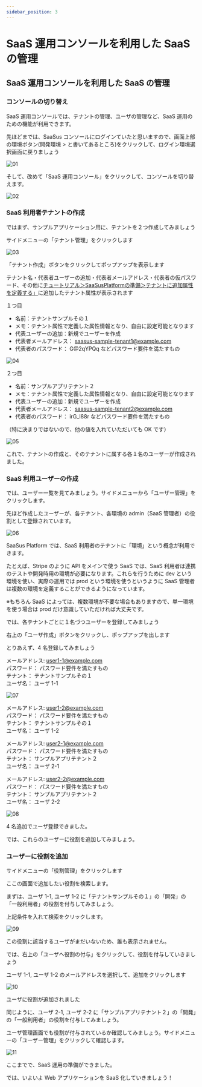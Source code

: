 ```yaml
---
sidebar_position: 3
---
```


# SaaS 運用コンソールを利用した SaaS の管理

## SaaS 運用コンソールを利用した SaaS の管理

### コンソールの切り替え

SaaS 運用コンソールでは、テナントの管理、ユーザの管理など、SaaS 運用のための機能が利用できます。

先ほどまでは、SaaSus コンソールにログインていたと思いますので、画面上部の環境ボタン(開発環境 > と書いてあるところ)をクリックして、ログイン環境選択画面に戻りましょう

![01](/ja/img/tutorial/saas-management-using-the-saas-operation-console/saas-management-using-the-saas-operation-console-01.png)

そして、改めて「SaaS 運用コンソール」をクリックして、コンソールを切り替えます。

![02](/ja/img/tutorial/saas-management-using-the-saas-operation-console/saas-management-using-the-saas-operation-console-02.png)

### SaaS 利用者テナントの作成

ではまず、サンプルアプリケーション用に、テナントを２つ作成してみましょう

サイドメニューの「テナント管理」をクリックします

![03](/ja/img/tutorial/saas-management-using-the-saas-operation-console/saas-management-using-the-saas-operation-console-03.png)

「テナント作成」ボタンをクリックしてポップアップを表示します

テナント名・代表者ユーザーの追加・代表者メールアドレス・代表者の仮パスワード、その他に[チュートリアル＞SaaSusPlatformの準備＞テナントに追加属性を定義する」](./prepare-saas-platform#ユーザに追加属性を定義する)に追加したテナント属性が表示されます


１つ目

- 名前：テナントサンプルその１
- メモ：テナント属性で定義した属性情報となり、自由に設定可能となります
- 代表ユーザーの追加：新規でユーザーを作成
- 代表者メールアドレス： [saasus-sample-tenant1@example.com](mailto:saasus-sample-tenant1@example.com)
- 代表者のパスワード： G@2qYPQq などパスワード要件を満たすもの

![04](/ja/img/tutorial/saas-management-using-the-saas-operation-console/saas-management-using-the-saas-operation-console-04.png)

２つ目

- 名前：サンプルアプリテナント２
- メモ：テナント属性で定義した属性情報となり、自由に設定可能となります
- 代表ユーザーの追加：新規でユーザーを作成
- 代表者メールアドレス： [saasus-sample-tenant2@example.com](mailto:saasus-sample-tenant2@example.com)
- 代表者のパスワード： irG_l88r などパスワード要件を満たすもの

（特に決まりではないので、他の値を入れていただいても OK です）

![05](/ja/img/tutorial/saas-management-using-the-saas-operation-console/saas-management-using-the-saas-operation-console-05.png)

これで、テナントの作成と、そのテナントに属する各１名のユーザーが作成されました。

### SaaS 利用ユーザーの作成

では、ユーザー一覧を見てみましょう。サイドメニューから「ユーザー管理」をクリックします。

先ほど作成したユーザーが、各テナント、各環境の admin（SaaS 管理者）の役割として登録されています。

![06](/ja/img/tutorial/saas-management-using-the-saas-operation-console/saas-management-using-the-saas-operation-console-06.png)

SaaSus Platform では、SaaS 利用者のテナントに「環境」という概念が利用できます。

たとえば、Stripe のように API をメインで使う SaaS では、SaaS 利用者は連携のテストや開発時用の環境が必要になります。これらを行うために dev という環境を使い、実際の運用では prod という環境を使うというように SaaS 管理者は複数の環境を定義することができるようになっています。

※もちろん SaaS によっては、複数環境が不要な場合もありますので、単一環境を使う場合は prod だけ意識していただければ大丈夫です。

では、各テナントごとに１名づつユーザーを登録してみましょう

右上の「ユーザ作成」ボタンをクリックし、ポップアップを出します

とりあえず、4 名登録してみましょう

メールアドレス: [user1-1@example.com](mailto:user1-1@example.com)  
パスワード： パスワード要件を満たすもの  
テナント： テナントサンプルその１  
ユーザ名： ユーザ 1-1

![07](/ja/img/tutorial/saas-management-using-the-saas-operation-console/saas-management-using-the-saas-operation-console-07.png)

メールアドレス: [user1-2@example.com](mailto:user1-2@example.com)  
パスワード： パスワード要件を満たすもの  
テナント： テナントサンプルその１  
ユーザ名： ユーザ 1-2

メールアドレス: [user2-1@example.com](mailto:user2-1@example.com)  
パスワード： パスワード要件を満たすもの  
テナント： サンプルアプリテナント２  
ユーザ名： ユーザ 2-1

メールアドレス: [user2-2@example.com](mailto:user2-2@example.com)  
パスワード： パスワード要件を満たすもの  
テナント： サンプルアプリテナント２  
ユーザ名： ユーザ 2-2

![08](/ja/img/tutorial/saas-management-using-the-saas-operation-console/saas-management-using-the-saas-operation-console-08.png)

4 名追加でユーザ登録できました。

では、これらのユーザーに役割を追加してみましょう。

### ユーザーに役割を追加

サイドメニューの「役割管理」をクリックします

ここの画面で追加したい役割を検索します。

まずは、ユーザ 1-1, ユーザ 1-2 に「テナントサンプルその１」の「開発」の「一般利用者」の役割を付与してみましょう。

上記条件を入れて検索をクリックします。

![09](/ja/img/tutorial/saas-management-using-the-saas-operation-console/saas-management-using-the-saas-operation-console-09.png)

この役割に該当するユーザがまだいないため、誰も表示されません。

では、右上の「ユーザへ役割の付与」をクリックして、役割を付与していきましょう

ユーザ 1-1, ユーザ 1-2 のメールアドレスを選択して、追加をクリックします

![10](/ja/img/tutorial/saas-management-using-the-saas-operation-console/saas-management-using-the-saas-operation-console-10.png)

ユーザに役割が追加されました

同じように、ユーザ 2-1, ユーザ 2-2 に「サンプルアプリテナント２」の「開発」の「一般利用者」の役割を付与してみましょう。

ユーザ管理画面でも役割が付与されているか確認してみましょう。サイドメニューの「ユーザー管理」をクリックして確認します。

![11](/ja/img/tutorial/saas-management-using-the-saas-operation-console/saas-management-using-the-saas-operation-console-11.png)

ここまでで、SaaS 運用の準備ができました。

では、いよいよ Web アプリケーションを SaaS 化していきましょう！
